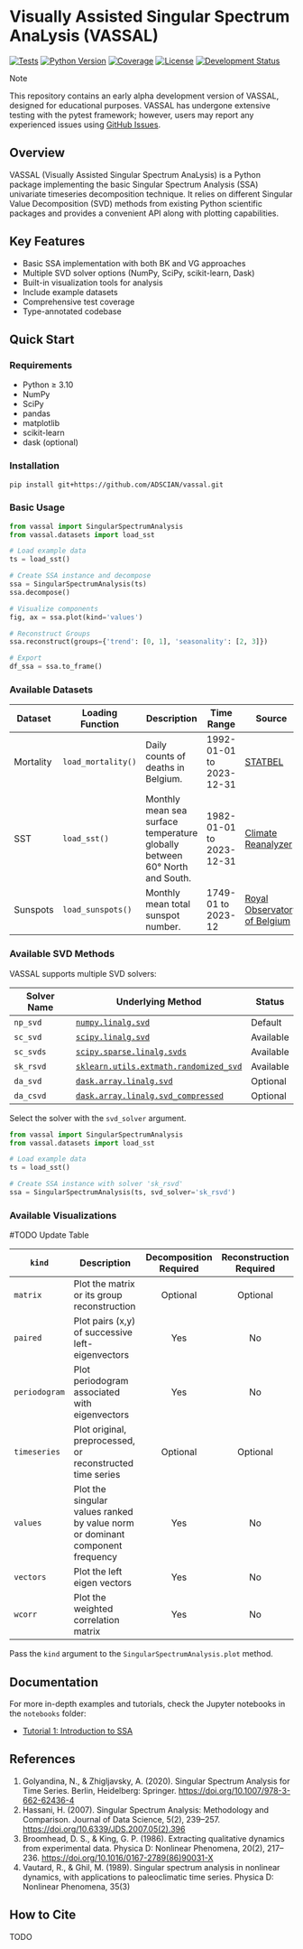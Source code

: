 # Visually Assisted Singular Spectrum AnaLysis (VASSAL)

[![Tests](https://github.com/ADSCIAN/vassal/actions/workflows/python-tests.yml/badge.svg)](https://github.com/ADSCIAN/vassal/actions/workflows/python-tests.yml)
[![Python Version](https://img.shields.io/badge/python-3.9%20|%203.10%20|%203.11%20|%203.12-blue)](https://www.python.org)
[![Coverage](https://img.shields.io/badge/coverage-88%25-green)](https://github.com/ADSCIAN/vassal/actions)
[![License](https://img.shields.io/badge/License-BSD_3--Clause-blue.svg)](https://opensource.org/licenses/BSD-3-Clause)
[![Development Status](https://img.shields.io/badge/Development%20Status-Alpha-yellow)](https://pypi.org/project/your-package-name/)


> [!NOTE]
> This repository contains an early alpha development version of VASSAL,
> designed for educational purposes. VASSAL has undergone extensive testing 
> with the pytest framework; however, users may report any experienced issues 
> using [GitHub Issues](https://github.com/ADSCIAN/vassal/issues).

## Overview

VASSAL (Visually Assisted Singular Spectrum AnaLysis) is a Python package
implementing the basic Singular Spectrum Analysis (SSA) univariate timeseries
decomposition technique. It relies on different Singular Value Decomposition
(SVD) methods from existing Python scientific packages and provides a convenient
API along with plotting capabilities.

## Key Features

- Basic SSA implementation with both BK and VG approaches
- Multiple SVD solver options (NumPy, SciPy, scikit-learn, Dask)
- Built-in visualization tools for analysis
- Include example datasets
- Comprehensive test coverage
- Type-annotated codebase

## Quick Start

### Requirements

- Python ≥ 3.10
- NumPy
- SciPy
- pandas
- matplotlib
- scikit-learn
- dask (optional)

### Installation

```bash
pip install git+https://github.com/ADSCIAN/vassal.git
```

### Basic Usage

```python
from vassal import SingularSpectrumAnalysis
from vassal.datasets import load_sst

# Load example data
ts = load_sst()

# Create SSA instance and decompose
ssa = SingularSpectrumAnalysis(ts)
ssa.decompose()

# Visualize components
fig, ax = ssa.plot(kind='values')

# Reconstruct Groups
ssa.reconstruct(groups={'trend': [0, 1], 'seasonality': [2, 3]})

# Export
df_ssa = ssa.to_frame()
```

### Available Datasets

| Dataset   | Loading Function   | Description                                                                | Time Range               | Source                                                            | License   |
|-----------|--------------------|----------------------------------------------------------------------------|--------------------------|-------------------------------------------------------------------|-----------|
| Mortality | `load_mortality()` | Daily counts of deaths in Belgium.                                         | 1992-01-01 to 2023-12-31 | [STATBEL](https://statbel.fgov.be/en/open-data/number-deaths-day) | Open Data |  
| SST       | `load_sst()`       | Monthly mean sea surface temperature globally between 60° North and South. | 1982-01-01 to 2023-12-31 | [Climate Reanalyzer](https://climatereanalyzer.org/)              | CC-BY     |
| Sunspots  | `load_sunspots()`  | Monthly mean total sunspot number.                                         | 1749-01 to 2023-12       | [Royal Observatory of Belgium](https://www.sidc.be/SILSO/)        | CC-BY-NC  |

### Available SVD Methods

VASSAL supports multiple SVD solvers:

| Solver Name | Underlying Method                                                                                                                     | Status    |
|-------------|---------------------------------------------------------------------------------------------------------------------------------------|-----------|
| `np_svd`    | [`numpy.linalg.svd`](https://numpy.org/doc/stable/reference/generated/numpy.linalg.svd.html)                                          | Default   |
| `sc_svd`    | [`scipy.linalg.svd`](https://docs.scipy.org/doc/scipy/reference/generated/scipy.linalg.svd.html)                                      | Available |
| `sc_svds`   | [`scipy.sparse.linalg.svds`](https://docs.scipy.org/doc/scipy/reference/generated/scipy.sparse.linalg.svds.html)                      | Available |
| `sk_rsvd`   | [`sklearn.utils.extmath.randomized_svd`](https://scikit-learn.org/stable/modules/generated/sklearn.utils.extmath.randomized_svd.html) | Available |
| `da_svd`    | [`dask.array.linalg.svd`](https://docs.dask.org/en/stable/generated/dask.array.linalg.svd.html)                                       | Optional  |
| `da_csvd`   | [`dask.array.linalg.svd_compressed`](https://docs.dask.org/en/latest/generated/dask.array.linalg.svd_compressed.html)                 | Optional  |

Select the solver with the `svd_solver` argument.

```python
from vassal import SingularSpectrumAnalysis
from vassal.datasets import load_sst

# Load example data
ts = load_sst()

# Create SSA instance with solver 'sk_rsvd'
ssa = SingularSpectrumAnalysis(ts, svd_solver='sk_rsvd')
```

### Available Visualizations

#TODO Update Table

| `kind`        | Description                                                                   | Decomposition Required | Reconstruction Required |
|---------------|-------------------------------------------------------------------------------|:----------------------:|:-----------------------:|
| `matrix`      | Plot the matrix or its group reconstruction                                   |        Optional        |        Optional         |
| `paired`      | Plot pairs (x,y) of successive left-eigenvectors                              |          Yes           |           No            |
| `periodogram` | Plot periodogram associated with eigenvectors                                 |          Yes           |           No            |
| `timeseries`  | Plot original, preprocessed, or reconstructed time series                     |        Optional        |        Optional         |
| `values`      | Plot the singular values ranked by value norm or dominant component frequency |          Yes           |           No            |
| `vectors`     | Plot the left eigen vectors                                                   |          Yes           |           No            |
| `wcorr`       | Plot the weighted correlation matrix                                          |          Yes           |           No            |

Pass the `kind` argument to the `SingularSpectrumAnalysis.plot` method.  

## Documentation

For more in-depth examples and tutorials, check the Jupyter notebooks in the
`notebooks` folder:

- [Tutorial 1: Introduction to SSA](/notebooks/01_basic_ssa_introduction.ipynb)

## References

1. Golyandina, N., & Zhigljavsky, A. (2020). Singular Spectrum Analysis for Time
   Series. Berlin, Heidelberg:
   Springer. https://doi.org/10.1007/978-3-662-62436-4
2. Hassani, H. (2007). Singular Spectrum Analysis: Methodology and Comparison.
   Journal of Data Science, 5(2),
   239–257. https://doi.org/10.6339/JDS.2007.05(2).396
3. Broomhead, D. S., & King, G. P. (1986). Extracting qualitative dynamics from
   experimental data. Physica D: Nonlinear Phenomena, 20(2),
   217–236. https://doi.org/10.1016/0167-2789(86)90031-X
4. Vautard, R., & Ghil, M. (1989). Singular spectrum analysis in nonlinear
   dynamics, with applications to paleoclimatic time series. Physica D:
   Nonlinear Phenomena, 35(3)

## How to Cite

TODO

